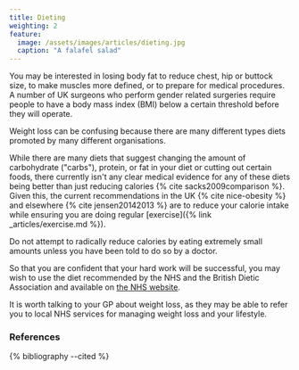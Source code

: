 ```yaml
---
title: Dieting
weighting: 2
feature:
  image: /assets/images/articles/dieting.jpg
  caption: "A falafel salad"
---
```


You may be interested in losing body fat to reduce chest, hip or buttock size, to make muscles more defined, or to prepare for medical procedures. A number of UK surgeons who perform gender related surgeries require people to have a body mass index (BMI) below a certain threshold before they will operate. 

Weight loss can be confusing because there are many different types diets promoted by many different organisations. 

While there are many diets that suggest changing the amount of carbohydrate ("carbs"), protein, or fat in your diet or cutting out certain foods, there currently isn't any clear medical evidence for any of these diets being better than just reducing calories {% cite sacks2009comparison %}. Given this, the current recommendations in the UK {% cite nice-obesity %} and elsewhere {% cite jensen20142013 %} are to reduce your calorie intake while ensuring you are doing regular [exercise]({% link _articles/exercise.md %}).

Do not attempt to radically reduce calories by eating extremely small amounts unless you have been told to do so by a doctor.

So that you are confident that your hard work will be successful, you may wish to use the diet recommended by the NHS and the British Dietic Association and available on [the NHS website](http://www.nhs.uk/Livewell/weight-loss-guide/Pages/losing-weight-getting-started.aspx).

It is worth talking to your GP about weight loss, as they may be able to refer you to local NHS services for managing weight loss and your lifestyle.

### References

{% bibliography --cited %}